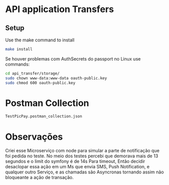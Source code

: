 # API application Transfers


## Setup

Use the make command to install

```bash
make install
```
Se houver problemas com AuthSecrets do passport no Linux use commands:

```bash
cd api_transfer/storage/
sudo chown www-data:www-data oauth-public.key
sudo chmod 600 oauth-public.key
```
# Postman Collection
```bash
TestPicPay.postman_collection.json
```

# Observações
Criei esse Microserviço com node para simular a parte de notificação que foi pedida no teste.
No meio dos testes percebi que demorava mais de 13 segundos e o limit do symfony é de 14s Para timeout,
Então decidir desaclopar essa ação em um Ms que envia SMS, Push Notification, e qualquer outro Serviço,
 e as chamadas são Asyncronas tornando assim não bloqueante a ação de transação.
